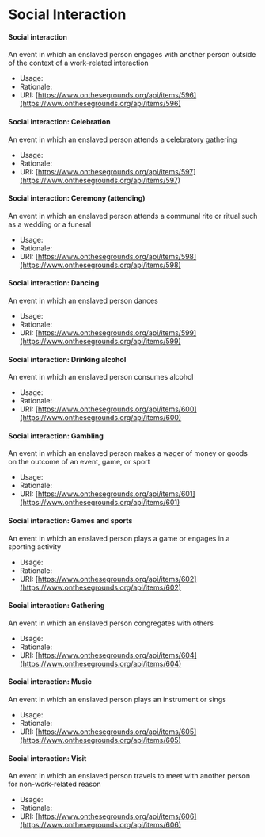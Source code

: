 # Social Interaction

#### Social interaction

An event in which an enslaved person engages with another person outside of the context of a work-related interaction

* Usage:
* Rationale:
* URI: [https://www.onthesegrounds.org/api/items/596](https://www.onthesegrounds.org/api/items/596)

#### Social interaction: Celebration

An event in which an enslaved person attends a celebratory gathering&#x20;

* Usage:
* Rationale:
* URI: [https://www.onthesegrounds.org/api/items/597](https://www.onthesegrounds.org/api/items/597)

#### Social interaction: Ceremony (attending)

An event in which an enslaved person attends a communal rite or ritual such as a wedding or a funeral

* Usage:
* Rationale:
* URI: [https://www.onthesegrounds.org/api/items/598](https://www.onthesegrounds.org/api/items/598)

#### Social interaction: Dancing

An event in which an enslaved person dances

* Usage:
* Rationale:
* URI: [https://www.onthesegrounds.org/api/items/599](https://www.onthesegrounds.org/api/items/599)

#### Social interaction: Drinking alcohol

An event in which an enslaved person consumes alcohol&#x20;

* Usage:
* Rationale:
* URI: [https://www.onthesegrounds.org/api/items/600](https://www.onthesegrounds.org/api/items/600)

#### Social interaction: Gambling

An event in which an enslaved person makes a wager of money or goods on the outcome of an event, game, or sport&#x20;

* Usage:
* Rationale:
* URI: [https://www.onthesegrounds.org/api/items/601](https://www.onthesegrounds.org/api/items/601)

#### Social interaction: Games and sports

An event in which an enslaved person plays a game or engages in a sporting activity&#x20;

* Usage:
* Rationale:
* URI: [https://www.onthesegrounds.org/api/items/602](https://www.onthesegrounds.org/api/items/602)

#### Social interaction: Gathering

An event in which an enslaved person congregates with others

* Usage:
* Rationale:
* URI: [https://www.onthesegrounds.org/api/items/604](https://www.onthesegrounds.org/api/items/604)

#### Social interaction: Music

An event in which an enslaved person plays an instrument or sings&#x20;

* Usage:
* Rationale:
* URI: [https://www.onthesegrounds.org/api/items/605](https://www.onthesegrounds.org/api/items/605)

#### Social interaction: Visit

An event in which an enslaved person travels to meet with another person for non-work-related reason

* Usage:
* Rationale:
* URI: [https://www.onthesegrounds.org/api/items/606](https://www.onthesegrounds.org/api/items/606)
